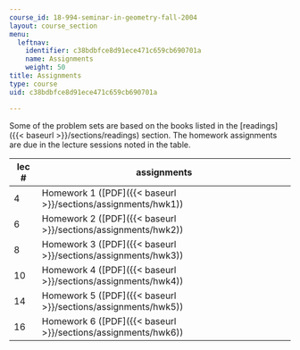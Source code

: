 ```yaml
---
course_id: 18-994-seminar-in-geometry-fall-2004
layout: course_section
menu:
  leftnav:
    identifier: c38bdbfce8d91ece471c659cb690701a
    name: Assignments
    weight: 50
title: Assignments
type: course
uid: c38bdbfce8d91ece471c659cb690701a

---
```


Some of the problem sets are based on the books listed in the [readings]({{< baseurl >}}/sections/readings) section. The homework assignments are due in the lecture sessions noted in the table.

| lec # | assignments |
| --- | --- |
| 4 | Homework 1 ([PDF]({{< baseurl >}}/sections/assignments/hwk1)) |
| 6 | Homework 2 ([PDF]({{< baseurl >}}/sections/assignments/hwk2)) |
| 8 | Homework 3 ([PDF]({{< baseurl >}}/sections/assignments/hwk3)) |
| 10 | Homework 4 ([PDF]({{< baseurl >}}/sections/assignments/hwk4)) |
| 14 | Homework 5 ([PDF]({{< baseurl >}}/sections/assignments/hwk5)) |
| 16 | Homework 6 ([PDF]({{< baseurl >}}/sections/assignments/hwk6))